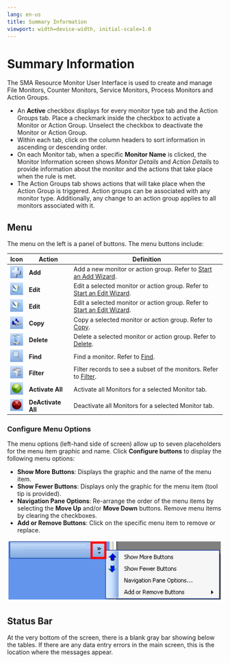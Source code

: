```yaml
---
lang: en-us
title: Summary Information
viewport: width=device-width, initial-scale=1.0
---
```


# Summary Information

The SMA Resource Monitor User Interface is used to create and manage
File Monitors, Counter Monitors, Service Monitors, Process Monitors and
Action Groups.

- An **Active** checkbox displays for every monitor type tab and the
    Action Groups tab. Place a checkmark inside the checkbox to activate
    a Monitor or Action Group. Unselect the checkbox to deactivate the
    Monitor or Action Group.
- Within each tab, click on the column headers to sort information in
    ascending or descending order.
- On each Monitor tab, when a specific **Monitor Name** is clicked,
    the Monitor Information screen shows *Monitor Details* and *Action
    Details* to provide information about the monitor and the actions
    that take place when the rule is met.
- The Action Groups tab shows actions that will take place when the
    Action Group is triggered. Action groups can be associated with any
    monitor type. Additionally, any change to an action group applies to
    all monitors associated with it.

## Menu

The menu on the left is a panel of buttons. The menu buttons include:

| Icon | Action | Definition |
| --- | --- | --- |
| ![](../../Resources/Images/Utilities/ResMonAdd.jpg) | **Add** | Add a new monitor or action group. Refer to [Start an Add Wizard](Wizards.md#Start_an_Add_Wizard). |
| ![](../../Resources/Images/Utilities/ResMonEdit.jpg) | **Edit** | Edit a selected monitor or action group. Refer to [Start an Edit Wizard](Wizards.md#Start_an_Edit_Wizard). |
| ![](../../Resources/Images/Utilities/ResMonEdit.jpg) | **Edit** | Edit a selected monitor or action group. Refer to [Start an Edit Wizard](Wizards.md#Start_an_Edit_Wizard). |
| ![](../../Resources/Images/Utilities/ResMonCopy.jpg) | **Copy** | Copy a selected monitor or action group. Refer to [Copy](Tools.md#Copy). |
| ![](../../Resources/Images/Utilities/ResMonDelete.jpg) | **Delete** | Delete a selected monitor or action group. Refer to [Delete](Tools.md#Delete). |
| ![](../../Resources/Images/Utilities/ResMonFind.jpg) | **Find** | Find a monitor. Refer to [Find](Tools.md#Find). |
| ![](../../Resources/Images/Utilities/ResMonFilter.jpg) | **Filter** | Filter records to see a subset of the monitors. Refer to [Filter](Tools.md#Filter6). |
| ![](../../Resources/Images/Utilities/ResMonActivateAll.jpg) | **Activate All** | Activate all Monitors for a selected Monitor tab. |
| ![](../../Resources/Images/Utilities/ResMonDeactivateAll.jpg) | **DeActivate All** | Deactivate all Monitors for a selected Monitor tab. |

### Configure Menu Options

The menu options (left-hand side of screen) allow up to seven placeholders for the menu item graphic and name. Click **Configure buttons** to display the following menu options:

- **Show More Buttons**: Displays the graphic and the name of the menu item.
- **Show Fewer Buttons**: Displays only the graphic for the menu item (tool tip is provided).
- **Navigation Pane Options**: Re-arrange the order of the menu items by selecting the **Move Up** and/or **Move Down** buttons. Remove menu items by clearing the checkboxes.
- **Add or Remove Buttons**: Click on the specific menu item to remove or replace.

![Configure Menu Options](../../Resources/Images/Utilities/ConfigureMenu.png "Configure Menu Options")

## Status Bar

At the very bottom of the screen, there is a blank gray bar showing below the tables. If there are any data entry errors in the main screen, this is the location where the messages appear.

